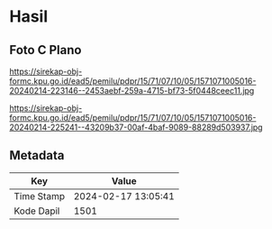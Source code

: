 # Hasil

## Foto C Plano

https://sirekap-obj-formc.kpu.go.id/ead5/pemilu/pdpr/15/71/07/10/05/1571071005016-20240214-223146--2453aebf-259a-4715-bf73-5f0448ceec11.jpg

https://sirekap-obj-formc.kpu.go.id/ead5/pemilu/pdpr/15/71/07/10/05/1571071005016-20240214-225241--43209b37-00af-4baf-9089-88289d503937.jpg


## Metadata

| Key        | Value               |
| ---------- | ------------------- |
| Time Stamp | 2024-02-17 13:05:41 |
| Kode Dapil | 1501                |



